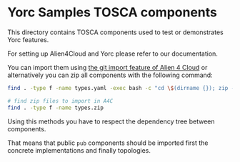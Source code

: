 # Yorc Samples TOSCA components

This directory contains TOSCA components used to test or demonstrates Yorc features.

For setting up Alien4Cloud and Yorc please refer to our documentation.

You can import them using [the git import feature of Alien 4 Cloud](http://alien4cloud.github.io/#/documentation/2.0.0/getting_started/new_getting_started.html)
or alternatively you can zip all components with the following command:

```bash
find . -type f -name types.yaml -exec bash -c "cd \$(dirname {}); zip -r types.zip ." \;

# find zip files to import in A4C
find . -type f -name types.zip
```

Using this methods you have to respect the dependency tree between components.

That means that public `pub` components should be imported first the concrete implementations and finally topologies.  


